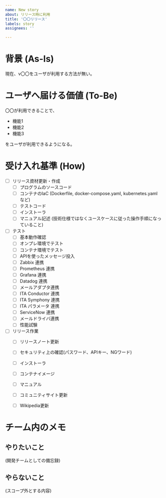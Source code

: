 ```yaml
---
name: New story
about: リリース時に利用
title: '〇〇リリース'
labels: story
assignees: ''

---
```


# 背景 (As-Is)

現在、v〇〇をユーザが利用する方法が無い。


# ユーザへ届ける価値 (To-Be)

〇〇が利用できることで、

- 機能1
- 機能2
- 機能3

をユーザが利用できるようになる。


# 受け入れ基準 (How)

- [ ] リリース資材更新・作成
  - [ ] プログラムのソースコード
  - [ ] コンテナのIaC (Dockerfile, docker-compose.yaml, kubernetes.yamlなど)
  - [ ] テストコード
  - [ ] インストーラ
  - [ ] マニュアル記述 (技術仕様ではなくユースケースに従った操作手順になっていること)
- [ ] テスト
  - [ ] 基本動作確認
  - [ ] オンプレ環境でテスト
  - [ ] コンテナ環境でテスト
  - [ ] APIを使ったメッセージ投入
  - [ ] Zabbix 連携
  - [ ] Prometheus 連携
  - [ ] Grafana 連携
  - [ ] Datadog 連携
  - [ ] メールアダプタ連携
  - [ ] ITA Conductor 連携
  - [ ] ITA Symphony 連携
  - [ ] ITA パラメータ 連携
  - [ ] ServiceNow 連携
  - [ ] メールドライバ連携
  - [ ] 性能試験
- [ ] リリース作業
  - [ ] リリースノート更新
  - [ ] セキュリティ上の確認(パスワード、APIキー、NGワード)
  - [ ] インストーラ
  - [ ] コンテナイメージ
  - [ ] マニュアル
  - [ ] コミュニティサイト更新
  - [ ] Wikipedia更新


# チーム内のメモ

## やりたいこと
(開発チームとしての備忘録)

## やらないこと
(スコープ外とする内容)
